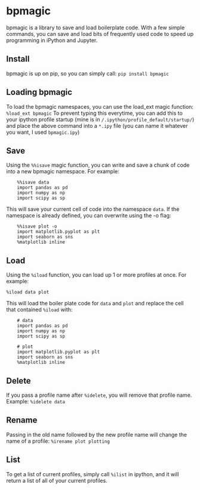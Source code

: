 # bpmagic

bpmagic is a library to save and load boilerplate code. With a few simple commands, you can save and load bits of frequently used code to speed up programming in iPython and Jupyter.

## Install
bpmagic is up on pip, so you can simply call:
`pip install bpmagic`

## Loading bpmagic
To load the bpmagic namespaces, you can use the load_ext magic function:
`%load_ext bpmagic`
To prevent typing this everytime, you can add this to your ipython profile startup (mine is in `/.ipython/profile_default/startup/`) and place the above command into a `*.ipy` file (you can name it whatever you want, I used `bpmagic.ipy`)



## Save

Using the `%%isave` magic function, you can write and save a chunk of code into a new bpmagic namespace. For example:

```
	%%isave data
	import pandas as pd
	import numpy as np
	import scipy as sp
``` 

This will save your current cell of code into the namespace `data`. If the namespace is already defined, you can overwrite using the -o flag:

```
	%%isave plot -o
	import matplotlib.pyplot as plt
	import seaborn as sns
	%matplotlib inline
``` 

## Load

Using the `%iload` function, you can load up 1 or more profiles at once. For example:

`%iload data plot`

This will load the boiler plate code for `data` and `plot` and replace the cell that contained `%iload` with:

```
	# data
	import pandas as pd
	import numpy as np
	import scipy as sp

	# plot
	import matplotlib.pyplot as plt
	import seaborn as sns
	%matplotlib inline

``` 

## Delete
If you pass a profile name after `%idelete`, you will remove that profile name. Example:
`%idelete data`

## Rename
Passing in the old name followed by the new profile name will change the name of a profile:
`%irename plot plotting`


## List
To get a list of current profiles, simply call `%ilist` in ipython, and it will return a list of all of your current profiles.